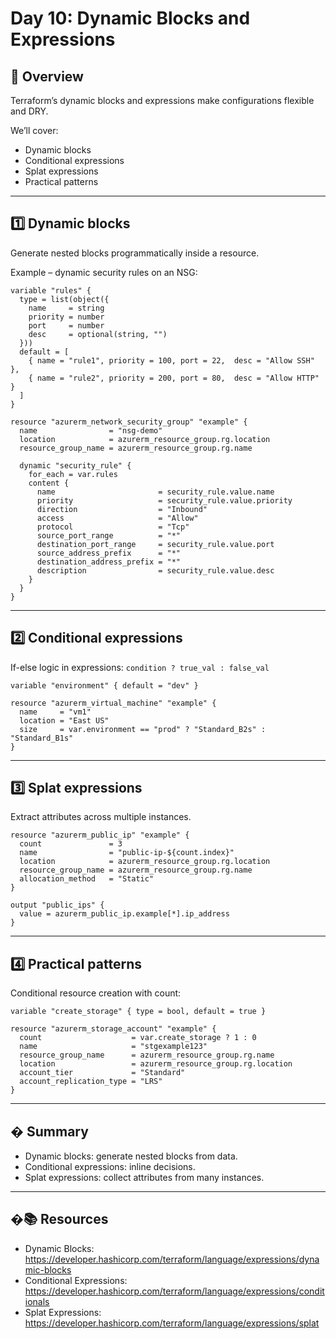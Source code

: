 # Day 10: Dynamic Blocks and Expressions

## 📌 Overview
Terraform’s dynamic blocks and expressions make configurations flexible and DRY.

We’ll cover:
- Dynamic blocks
- Conditional expressions
- Splat expressions
- Practical patterns

---

## 1️⃣ Dynamic blocks

Generate nested blocks programmatically inside a resource.

Example – dynamic security rules on an NSG:
```hcl
variable "rules" {
  type = list(object({
    name     = string
    priority = number
    port     = number
    desc     = optional(string, "")
  }))
  default = [
    { name = "rule1", priority = 100, port = 22,  desc = "Allow SSH" },
    { name = "rule2", priority = 200, port = 80,  desc = "Allow HTTP" }
  ]
}

resource "azurerm_network_security_group" "example" {
  name                = "nsg-demo"
  location            = azurerm_resource_group.rg.location
  resource_group_name = azurerm_resource_group.rg.name

  dynamic "security_rule" {
    for_each = var.rules
    content {
      name                       = security_rule.value.name
      priority                   = security_rule.value.priority
      direction                  = "Inbound"
      access                     = "Allow"
      protocol                   = "Tcp"
      source_port_range          = "*"
      destination_port_range     = security_rule.value.port
      source_address_prefix      = "*"
      destination_address_prefix = "*"
      description                = security_rule.value.desc
    }
  }
}
```

---

## 2️⃣ Conditional expressions

If-else logic in expressions: `condition ? true_val : false_val`
```hcl
variable "environment" { default = "dev" }

resource "azurerm_virtual_machine" "example" {
  name     = "vm1"
  location = "East US"
  size     = var.environment == "prod" ? "Standard_B2s" : "Standard_B1s"
}
```

---

## 3️⃣ Splat expressions

Extract attributes across multiple instances.
```hcl
resource "azurerm_public_ip" "example" {
  count               = 3
  name                = "public-ip-${count.index}"
  location            = azurerm_resource_group.rg.location
  resource_group_name = azurerm_resource_group.rg.name
  allocation_method   = "Static"
}

output "public_ips" {
  value = azurerm_public_ip.example[*].ip_address
}
```

---

## 4️⃣ Practical patterns

Conditional resource creation with count:
```hcl
variable "create_storage" { type = bool, default = true }

resource "azurerm_storage_account" "example" {
  count                    = var.create_storage ? 1 : 0
  name                     = "stgexample123"
  resource_group_name      = azurerm_resource_group.rg.name
  location                 = azurerm_resource_group.rg.location
  account_tier             = "Standard"
  account_replication_type = "LRS"
}
```

---

## � Summary
- Dynamic blocks: generate nested blocks from data.
- Conditional expressions: inline decisions.
- Splat expressions: collect attributes from many instances.

---

## �📚 Resources
- Dynamic Blocks: https://developer.hashicorp.com/terraform/language/expressions/dynamic-blocks
- Conditional Expressions: https://developer.hashicorp.com/terraform/language/expressions/conditionals
- Splat Expressions: https://developer.hashicorp.com/terraform/language/expressions/splat